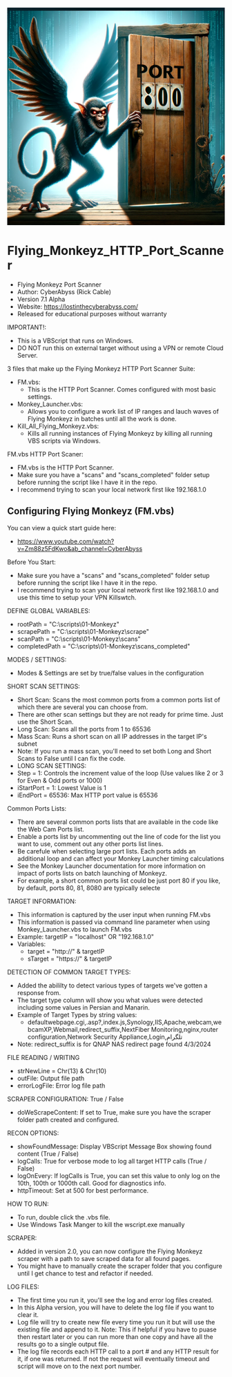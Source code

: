 

![Flying Monkeyz](https://github.com/webzcom/Flying_Monkeyz_HTTP_Port_Scanner/blob/main/pictures/FlyingMonkeyz.png "Flying Monkeyz Mascot")

# Flying_Monkeyz_HTTP_Port_Scanner
  - Flying Monkeyz Port Scanner
  - Author: CyberAbyss (Rick Cable)
  - Version 7.1 Alpha
  - Website: https://lostinthecyberabyss.com/
  - Released for educational purposes without warranty

IMPORTANT!:
  - This is a VBScript that runs on Windows.
  - DO NOT run this on external target without using a VPN or remote Cloud Server.

3 files that make up the Flying Monkeyz HTTP Port Scanner Suite:
  - FM.vbs:
    - This is the HTTP Port Scanner. Comes configured with most basic settings.
  - Monkey_Launcher.vbs:
    - Allows you to configure a work list of IP ranges and lauch waves of Flying Monkeyz in batches until all the work is done.
  - Kill_All_Flying_Monkeyz.vbs:
    - Kills all running instances of Flying Monkeyz by killing all running VBS scripts via Windows.

FM.vbs HTTP Port Scaner:
  - FM.vbs is the HTTP Port Scanner. 
  - Make sure you have a "scans" and "scans_completed" folder setup before running the script like I have it in the repo.
  - I recommend trying to scan your local network first like 192.168.1.0

## Configuring Flying Monkeyz (FM.vbs)

You can view a quick start guide here: 
- https://www.youtube.com/watch?v=Zm88z5FdKwo&ab_channel=CyberAbyss

Before You Start:
  - Make sure you have a "scans" and "scans_completed" folder setup before running the script like I have it in the repo.
  - I recommend trying to scan your local network first like 192.168.1.0 and use this time to setup your VPN Killswtch.

DEFINE GLOBAL VARIABLES:
- rootPath = "C:\scripts\01-Monkeyz"
- scrapePath = "C:\scripts\01-Monkeyz\scrape\"
- scanPath = "C:\scripts\01-Monkeyz\scans\"
- completedPath = "C:\scripts\01-Monkeyz\scans_completed\"
 
MODES / SETTINGS: 
- Modes & Settings are set by true/false values in the configuration 

SHORT SCAN SETTINGS:
- Short Scan: Scans the most common ports from a common ports list of which there are several you can choose from.
- There are other scan settings but they are not ready for prime time. Just use the Short Scan.
- Long Scan: Scans all the ports from 1 to 65536
- Mass Scan: Runs a short scan on all IP addresses in the target IP's subnet
- Note: If you run a mass scan, you'll need to set both Long and Short Scans to False until I can fix the code.
- LONG SCAN SETTINGS:
- Step = 1: Controls the increment value of the loop (Use values like 2 or 3 for Even & Odd ports or 1000)
- iStartPort = 1: Lowest Value is 1
- iEndPort = 65536: Max HTTP port value is 65536

Common Ports Lists:
- There are several common ports lists that are available in the code like the Web Cam Ports list.
- Enable a ports list by uncommenting out the line of code for the list you want to use, comment out any other ports list lines.
- Be carefule when selecting large port lists. Each ports adds an additional loop and can affect your Monkey Launcher timing calculations
- See the Monkey Launcher documentation for more information on impact of ports lists on batch launching of Monkeyz.
- For example, a short common ports list could be just port 80 if you like, by default, ports 80, 81, 8080 are typically selecte

TARGET INFORMATION:
- This information is captured by the user input when running FM.vbs
- This information is passed via command line parameter when using Monkey_Launcher.vbs to launch FM.vbs
- Example: targetIP = "localhost" OR "192.168.1.0"
- Variables:
  - target = "http://" & targetIP
  - sTarget = "https://" & targetIP

DETECTION OF COMMON TARGET TYPES:
- Added the abililty to detect various types of targets we've gotten a response from.
- The target type column will show you what values were detected including some values in Persian and Manarin.
- Example of Target Types by string values:
  - defaultwebpage.cgi,.asp?,index.js,Synology,IIS,Apache,webcam,webcamXP,Webmail,redirect_suffix,NextFiber Monitoring,nginx,router configuration,Network Security Appliance,Login,تلگرام
-  Note: redirect_suffix is for QNAP NAS redirect page found 4/3/2024

FILE READING / WRITING
- strNewLine = Chr(13) & Chr(10)
- outFile: Output file path
- errorLogFile: Error log file path

SCRAPER CONFIGURATION: True / False
- doWeScrapeContent: If set to True, make sure you have the scraper folder path created and configured.

RECON OPTIONS:
- showFoundMessage: Display VBScript Message Box showing found content (True / False)
- logCalls: True for verbose mode to log all target HTTP calls (True / False)
- logOnEvery: If logCalls is True, you can set this value to only log on the 10th, 100th or 1000th call. Good for diagnostics info.
- httpTimeout: Set at 500 for best performance.

HOW TO RUN:
  - To run, double click the .vbs file.
  - Use Windows Task Manger to kill the wscript.exe manually

SCRAPER:
  - Added in version 2.0, you can now configure the Flying Monkeyz scraper with a path to save scraped data for all found pages.
  - You might have to manually create the scraper folder that you configure until I get chance to test and refactor if needed.

LOG FILES:
  - The first time you run it, you'll see the log and error log files created. 
  - In this Alpha version, you will have to delete the log file if you want to clear it. 
  - Log file will try to create new file every time you run it but will use the existing file and append to it. 
    Note: This if helpful if you have to puase then restart later or you can run more than one copy and have all the results go to a single output file.
  - The log file records each HTTP call to a port # and any HTTP result for it, if one was returned. If not the request will eventually timeout and script will             move on to the next port number. 


